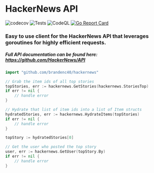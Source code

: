 # HackerNews API

![codecov](https://codecov.io/gh/brandenc40/hackernews/branch/master/graph/badge.svg?token=YDCD39G1C1)
![Tests](https://github.com/brandenc40/hackernews/workflows/Go/badge.svg)
![CodeQL](https://github.com/brandenc40/hackernews/workflows/CodeQL/badge.svg)
[![Go Report Card](https://goreportcard.com/badge/github.com/brandenc40/hackernews)](https://goreportcard.com/report/github.com/brandenc40/hackernews)

### Easy to use client for the HackerNews API that leverages goroutines for highly efficient requests.

##### Full API documentation can be found here: https://github.com/HackerNews/API

```go
import "github.com/brandenc40/hackernews"

// Grab the item ids of all top stories
topStories, err := hackernews.GetStories(hackernews.StoriesTop)
if err != nil {
    // handle error
}

// Hydrate that list of item ids into a list of Item structs
hydratedStories, err := hackernews.HydrateItems(topStories)
if err != nil {
    // handle error
}

topStory := hydratedStories[0]

// Get the user who posted the top story
user, err := hackernews.GetUser(topStory.By)
if err != nil {
    // handle error
}
```

